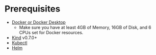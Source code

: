 # Prerequisites
* [Docker or Docker Desktop](https://www.docker.com/products/docker-desktop)
    * Make sure you have at least 4GB of Memory, 16GB of Disk, and 6 CPUs set for Docker resources.
* [Kind](https://kind.sigs.k8s.io/docs/user/quick-start/#installation) v0.7.0+
* [Kubectl](https://kubernetes.io/docs/tasks/tools/install-kubectl/)
* [Helm](https://helm.sh/docs/intro/install/)
